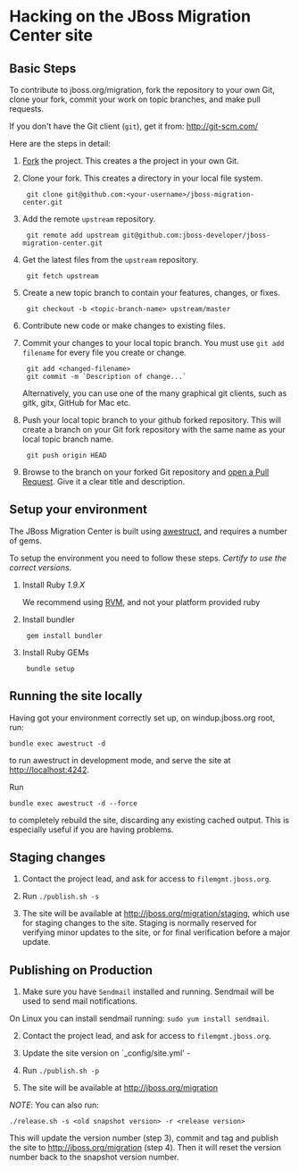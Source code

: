 Hacking on the JBoss Migration Center site
=======================

Basic Steps
-----------

To contribute to jboss.org/migration, fork the repository to your own Git, clone your fork, commit your work on topic branches, and make pull requests. 

If you don't have the Git client (`git`), get it from: <http://git-scm.com/>

Here are the steps in detail:

1. [Fork](https://github.com/jboss-developer/jboss-migration-center/fork) the project. This creates a the project in your own Git.

2. Clone your fork. This creates a directory in your local file system.

        git clone git@github.com:<your-username>/jboss-migration-center.git

3. Add the remote `upstream` repository.

        git remote add upstream git@github.com:jboss-developer/jboss-migration-center.git

4. Get the latest files from the `upstream` repository.

        git fetch upstream

5. Create a new topic branch to contain your features, changes, or fixes.

        git checkout -b <topic-branch-name> upstream/master

6. Contribute new code or make changes to existing files. 

7. Commit your changes to your local topic branch. You must use `git add filename` for every file you create or change.

        git add <changed-filename>
        git commit -m `Description of change...`

   Alternatively, you can use one of the many graphical git clients, such as gitk, gitx, GitHub for Mac etc.

8. Push your local topic branch to your github forked repository. This will create a branch on your Git fork repository with the same name as your local topic branch name.

        git push origin HEAD            

9. Browse to the <topic-branch-name> branch on your forked Git repository and [open a Pull Request](http://help.github.com/send-pull-requests/). Give it a clear title and description.


Setup your environment
----------------------

The JBoss Migration Center is built using [awestruct](http://awestruct.org/), and requires a number of gems.

To setup the environment you need to follow these steps. *Certify to use the correct versions*.


1. Install Ruby *1.9.X*

   We recommend using [RVM](rvm.io), and not your platform provided ruby

2. Install bundler
  
        gem install bundler

3. Install Ruby GEMs

        bundle setup       
    
Running the site locally
------------------------

Having got your environment correctly set up, on windup.jboss.org root, run:

    bundle exec awestruct -d

to run awestruct in development mode, and serve the site at <http://localhost:4242>.

Run 

    bundle exec awestruct -d --force

to completely rebuild the site, discarding any existing cached output. This is especially useful if you are having problems.

Staging changes
---------------

1. Contact the project lead, and ask for access to `filemgmt.jboss.org`. 

2. Run `./publish.sh -s`

3. The site will be available at <http://jboss.org/migration/staging>, which use for staging changes to the site. Staging is normally reserved for verifying minor updates to the site, or for final verification before a major update. 


Publishing on Production
------------------------

1. Make sure you have `Sendmail` installed and running. Sendmail will be used to send mail notifications.

 On Linux you can install sendmail running: `sudo yum install sendmail`.

2. Contact the project lead, and ask for access to `filemgmt.jboss.org`.

3. Update the site version on `_config/site.yml' - 

4. Run `./publish.sh -p`

5. The site will be available at <http://jboss.org/migration>

_NOTE_: You can also run: 

    ./release.sh -s <old snapshot version> -r <release version>

This will update the version number (step 3), commit and tag and publish the site to <http://jboss.org/migration> (step 4). Then it will reset the version number back to the snapshot version number.


